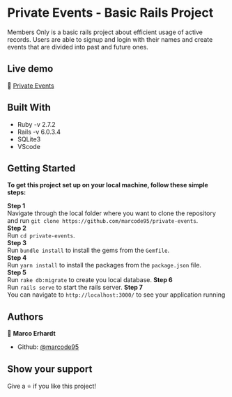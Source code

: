 # Private Events - Basic Rails Project 

Members Only is a basic rails project about efficient usage of active records. Users are able to signup and login with their names and create events that are divided into past and future ones.  

## Live demo

🔗 [Private Events](https://murmuring-mountain-41144.herokuapp.com/)

## Built With

- Ruby -v 2.7.2
- Rails -v 6.0.3.4
- SQLite3
- VScode

## Getting Started

**To get this project set up on your local machine, follow these simple steps:**

**Step 1**<br>
Navigate through the local folder where you want to clone the repository and run
`git clone https://github.com/marcode95/private-events`.<br>
**Step 2**<br>
Run `cd private-events`.<br>
**Step 3**<br>
Run `bundle install` to install the gems from the `Gemfile`.<br>
**Step 4**<br>
Run `yarn install` to install the packages from the `package.json` file.<br>
**Step 5**<br>
Run `rake db:migrate` to create you local database.
**Step 6**<br>
Run `rails serve` to start the rails server.
**Step 7**<br>
You can navigate to `http://localhost:3000/` to see your application running<br>

## Authors

👤 **Marco Erhardt**

- Github: [@marcode95](https://github.com/marcode95)

## Show your support

Give a ⭐️ if you like this project!



